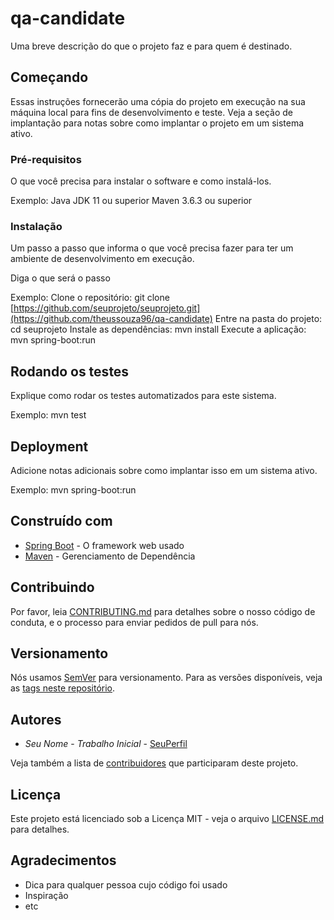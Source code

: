 # qa-candidate

Uma breve descrição do que o projeto faz e para quem é destinado.

## Começando

Essas instruções fornecerão uma cópia do projeto em execução na sua máquina local para fins de desenvolvimento e teste. Veja a seção de implantação para notas sobre como implantar o projeto em um sistema ativo.

### Pré-requisitos

O que você precisa para instalar o software e como instalá-los.

Exemplo:
Java JDK 11 ou superior
Maven 3.6.3 ou superior

### Instalação

Um passo a passo que informa o que você precisa fazer para ter um ambiente de desenvolvimento em execução.

Diga o que será o passo

Exemplo:
Clone o repositório:
git clone [https://github.com/seuprojeto/seuprojeto.git](https://github.com/theussouza96/qa-candidate)
Entre na pasta do projeto:
cd seuprojeto
Instale as dependências:
mvn install
Execute a aplicação:
mvn spring-boot:run

## Rodando os testes

Explique como rodar os testes automatizados para este sistema.

Exemplo:
mvn test

## Deployment

Adicione notas adicionais sobre como implantar isso em um sistema ativo.

Exemplo:
mvn spring-boot:run

## Construído com

* [Spring Boot](https://spring.io/projects/spring-boot) - O framework web usado
* [Maven](https://maven.apache.org/) - Gerenciamento de Dependência

## Contribuindo

Por favor, leia [CONTRIBUTING.md](https://link_para_o_seu_contributing.md) para detalhes sobre o nosso código de conduta, e o processo para enviar pedidos de pull para nós.

## Versionamento

Nós usamos [SemVer](http://semver.org/) para versionamento. Para as versões disponíveis, veja as [tags neste repositório](https://github.com/seuprojeto/seuprojeto/tags).

## Autores

* *Seu Nome* - *Trabalho Inicial* - [SeuPerfil](https://github.com/SeuPerfil)

Veja também a lista de [contribuidores](https://github.com/seuprojeto/seuprojeto/contributors) que participaram deste projeto.

## Licença

Este projeto está licenciado sob a Licença MIT - veja o arquivo [LICENSE.md](LICENSE.md) para detalhes.

## Agradecimentos

* Dica para qualquer pessoa cujo código foi usado
* Inspiração
* etc
